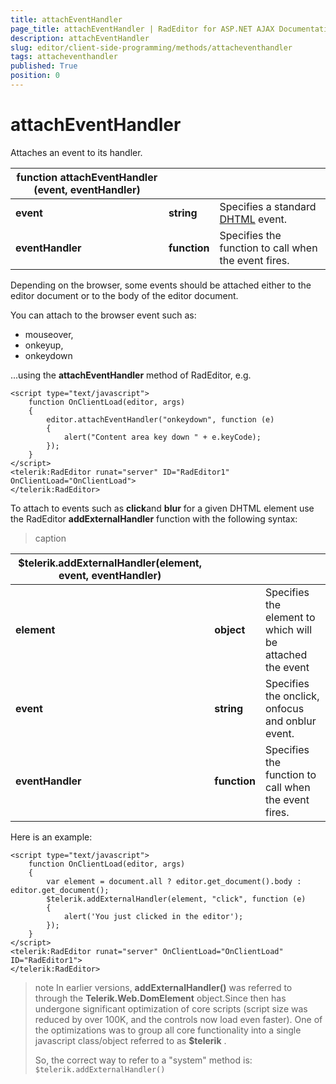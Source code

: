 ```yaml
---
title: attachEventHandler
page_title: attachEventHandler | RadEditor for ASP.NET AJAX Documentation
description: attachEventHandler
slug: editor/client-side-programming/methods/attacheventhandler
tags: attacheventhandler
published: True
position: 0
---
```


# attachEventHandler

Attaches an event to its handler.


|  **function attachEventHandler (event, eventHandler)**  |  |  |
| ------ | ------ | ------ |
| **event** | **string** |Specifies a standard [DHTML](http://msdn2.microsoft.com/en-us/library/ms533051.aspx) event.|
| **eventHandler** | **function** |Specifies the function to call when the event fires.|

Depending on the browser, some events should be attached either to the editor document or to the body of the editor document.

You can attach to the browser event such as:
* mouseover,
* onkeyup,
* onkeydown

...using the **attachEventHandler** method of RadEditor, e.g.

````ASP.NET
<script type="text/javascript">
	function OnClientLoad(editor, args)
	{
		editor.attachEventHandler("onkeydown", function (e)
		{
			alert("Content area key down " + e.keyCode);
		});
	}
</script>
<telerik:RadEditor runat="server" ID="RadEditor1" OnClientLoad="OnClientLoad">
</telerik:RadEditor>
````

To attach to events such as **click**and **blur** for a given DHTML element use the RadEditor **addExternalHandler** function with the following syntax:

>caption  

|  **$telerik.addExternalHandler(element, event, eventHandler)**  |  |  |
| ------ | ------ | ------ |
| **element** | **object** |Specifies the element to which will be attached the event|
| **event** | **string** |Specifies the onclick, onfocus and onblur event.|
| **eventHandler** | **function** |Specifies the function to call when the event fires.|

Here is an example:

````ASP.NET
<script type="text/javascript">
	function OnClientLoad(editor, args)
	{
		var element = document.all ? editor.get_document().body : editor.get_document();
		$telerik.addExternalHandler(element, "click", function (e)
		{
			alert('You just clicked in the editor');
		});
	}
</script>
<telerik:RadEditor runat="server" OnClientLoad="OnClientLoad" ID="RadEditor1">
</telerik:RadEditor>
````



>note In earlier versions, **addExternalHandler()** was referred to through the **Telerik.Web.DomElement** object.Since then has undergone significant optimization of core scripts (script size was reduced by over 100K, and the controls now load even faster). One of the optimizations was to group all core functionality into a single javascript class/object referred to as **$telerik** .
>
>So, the correct way to refer to a "system" method is:
>`$telerik.addExternalHandler()`


